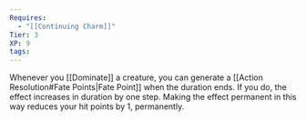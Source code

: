 ```yaml
---
Requires:
  - "[[Continuing Charm]]"
Tier: 3
XP: 9
tags:
---
```

Whenever you [[Dominate]] a creature, you can generate a [[Action Resolution#Fate Points|Fate Point]] when the duration ends. If you do, the effect increases in duration by one step. Making the effect permanent in this way reduces your hit points by 1, permanently.